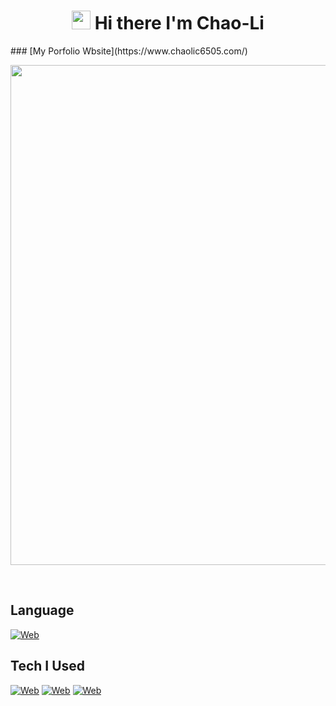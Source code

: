 <h1 align='center'>
 <img src="https://media.giphy.com/media/hvRJCLFzcasrR4ia7z/giphy.gif" width="30px"> Hi there  I'm Chao-Li
</h1>
###  [My Porfolio Wbsite](https://www.chaolic6505.com/)

<p align='center'>
  <a href="#"><img src="https://github-readme-stats.vercel.app/api?username=chaolic6505&show_icons=true&theme=radical&bg_color=DEG,2b5876,4e4376" width="800"></a>
  
</p>
<br/>
<h2>Language</h2>

[![Web](https://skillicons.dev/icons?i=js,ts,php,python,kotlin,java,swift)](https://skillicons.dev)

<h2>Tech I Used</h2>

[![Web](https://skillicons.dev/icons?i=react,nextjs,redux,gatsby,nodejs,expressjs)](https://skillicons.dev)
[![Web](https://skillicons.dev/icons?i=spring,laravel,flask,tailwind,scss,css)](https://skillicons.dev)
[![Web](https://skillicons.dev/icons?i=aws,firebase,mongo,postgresql,docker,androidstudio)](https://skillicons.dev)



